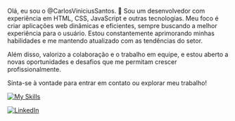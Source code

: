 Olá, eu sou o @CarlosViniciusSantos. 👋
Sou um desenvolvedor com experiência em HTML, CSS, JavaScript e outras tecnologias. Meu foco é criar aplicações web dinâmicas e eficientes, sempre buscando a melhor experiência para o usuário. Estou constantemente aprimorando minhas habilidades e me mantendo atualizado com as tendências do setor.

Além disso, valorizo a colaboração e o trabalho em equipe, e estou aberto a novas oportunidades e desafios que me permitam crescer profissionalmente.

Sinta-se à vontade para entrar em contato ou explorar meu trabalho!

[![My Skills](https://skillicons.dev/icons?i=html,css,js,ts,bootstrap,react,nodejs,express,prisma,mysql,npm,git,godot,figma,vscode,windows,linkedin)](https://skillicons.dev)

[![LinkedIn](https://img.shields.io/badge/linkedin-%230077B5.svg?style=for-the-badge&logo=linkedin&logoColor=white)](https://www.youtube.com/)


